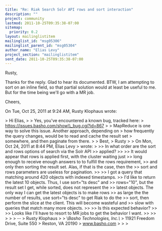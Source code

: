 ```yaml
---
title: "Re: Riak Search Solr API rows and sort interaction"
description: ""
project: community
lastmod: 2011-10-25T09:35:38-07:00
sitemap:
  priority: 0.2
layout: mailinglistitem
mailinglist_id: "msg05306"
mailinglist_parent_id: "msg05304"
author_name: "Elias Levy"
project_section: "mailinglistitem"
sent_date: 2011-10-25T09:35:38-07:00
---
```



Rusty,

Thanks for the reply. Glad to hear its documented. BTW, I am attempting to
sort on an inline field, so that partial solution would at least be useful
to me. But for the time being we'll go with a MR job.

Cheers,

On Tue, Oct 25, 2011 at 9:24 AM, Rusty Klophaus  wrote:

&gt; Hi Elias,
&gt;
&gt; Yes, you've encountered a known bug, tracked here:
&gt; https://issues.basho.com/show\\_bug.cgi?id=867
&gt;
&gt; MapReduce is one way to solve this issue. Another approach, depending on
&gt; how frequently the query changes, would be to read and cache the result set
&gt; somewhere, and then paginate from there.
&gt;
&gt; Best,
&gt; Rusty
&gt;
&gt; On Mon, Oct 24, 2011 at 8:44 PM, Elias Levy 
&gt; wrote:
&gt;
&gt;&gt; In what order are the sort and rows options of search via the Solr API
&gt;&gt; applied?
&gt;&gt;
&gt;&gt; It would appear that rows is applied first, with the cluster waiting just
&gt;&gt; long enough to receive enough answers to to fulfill the rows requirement,
&gt;&gt; and only then sorting the result set. Alas, if that is the case, then the
&gt;&gt; sort and rows parameters are useless for pagination.
&gt;&gt;
&gt;&gt; I got a query that matching around 420 objects with indexed timestamps.
&gt;&gt; I'd like to return the latest 10 objects. Thus, I use sort="ts desc" and
&gt;&gt; rows="10", but the result set I get, while sorted, does not represent the
&gt;&gt; latest objects. The only way I can get the latest objects is to make rows
&gt;&gt; as large the the number of results, use sort="ts desc" to get Riak to do the
&gt;&gt; sort, then perform the slice at the client. This will become wasteful and
&gt;&gt; slow with queries that match many more objects.
&gt;&gt;
&gt;&gt; Is this expected behavior?
&gt;&gt;
&gt;&gt; Looks like I'll have to resort to MR jobs to get the behavior I want.
&gt;&gt;
&gt;&gt;
&gt;
&gt;
&gt; --
&gt; Rusty Klophaus
&gt;
&gt; \\*Basho Technologies, Inc.\\*
&gt; 11921 Freedom Drive, Suite 550
&gt; Reston, VA 20190
&gt; www.basho.com
&gt;
&gt;
&gt;
